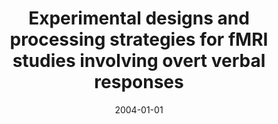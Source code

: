 ---
title: "Experimental designs and processing strategies for fMRI studies involving overt verbal responses"
date: 2004-01-01
authors_string: R. Birn, R. Cox, Peter Bandettini
authors:
   - R. Birn
   - R. Cox
   - Peter Bandettini
author_ids:
   - rasmus_birn
   - peter_bandettini
journal: 'NeuroImage'
volume: 23
issue: 
pages: 1046-1058
book_title: ''
publisher: ''
abstract: ''
project_id: 
paper_url: 
doi: 
data_loc: ''
code_loc: ''
file: '/assets/publications//assets/publications/'
file_name: '/assets/publications/'
type: journal_article
pub_str: ' (2004) NeuroImage 23: 1046-1058'
layout: publication 
---